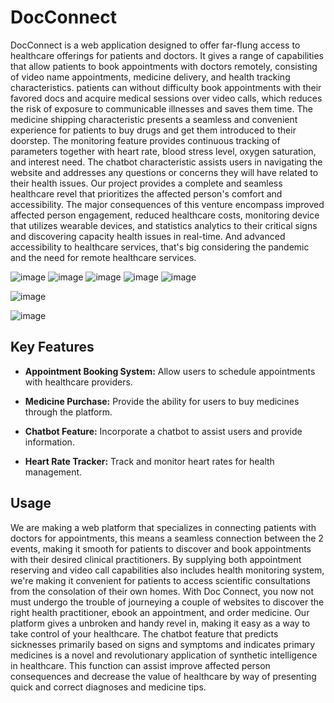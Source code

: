 # DocConnect

DocConnect is a web application designed to offer far-flung access to healthcare offerings for patients and doctors. It gives a range of capabilities that allow patients to book appointments with doctors remotely, consisting of video name appointments, medicine delivery, and health tracking characteristics. patients can without difficulty book appointments with their favored docs and acquire medical sessions over video calls, which reduces the risk of exposure to communicable illnesses and saves them time. The medicine shipping characteristic presents a seamless and convenient experience for patients to buy drugs and get them introduced to their doorstep. The monitoring feature provides continuous tracking of parameters together with heart rate, blood stress level, oxygen saturation, and interest need. The chatbot characteristic assists users in navigating the website and addresses any questions or concerns they will have related to their health issues. Our project provides a complete and seamless healthcare revel that prioritizes the affected person's comfort and accessibility. The major consequences of this venture encompass improved affected person engagement, reduced healthcare costs, monitoring device that utilizes wearable devices, and statistics analytics to their critical signs and discovering capacity health issues in real-time. And advanced accessibility to healthcare services, that's big considering the pandemic and the need for remote healthcare services.

![image](https://github.com/Richal06/DocConnect-/assets/112752643/0544cef2-c209-4cb4-8b59-df95d7e72fec)
![image](https://github.com/Richal06/DocConnect-/assets/112752643/1da2f390-ecff-415f-9ae8-a99b1fec6fce)
![image](https://github.com/Richal06/DocConnect-/assets/112752643/18219c32-9dce-4b6e-bb78-e52662b95be5)
![image](https://github.com/Richal06/DocConnect-/assets/112752643/d32112d5-9322-496c-b7dd-09fd1e90518c)
![image](https://github.com/Richal06/DocConnect-/assets/112752643/b187aefb-f2fe-4904-a4a6-7fd68bb94d52)

![image](https://github.com/Richal06/DocConnect-/assets/112752643/572976c6-fcf8-46a7-8f97-d1e444c38b36)

![image](https://github.com/Richal06/DocConnect-/assets/112752643/91fefdf4-4e60-4d2a-b78a-dd4b556c4d4e)







## Key Features

- **Appointment Booking System:** Allow users to schedule appointments with healthcare providers.

- **Medicine Purchase:** Provide the ability for users to buy medicines through the platform.

- **Chatbot Feature:** Incorporate a chatbot to assist users and provide information.

- **Heart Rate Tracker:** Track and monitor heart rates for health management.

## Usage

We are making a web platform that specializes in connecting patients with doctors for appointments, this means a seamless connection between the 2 events, making it smooth for patients to discover and book appointments with their desired clinical practitioners. By supplying both appointment reserving and video call capabilities also includes health monitoring system, we're making it convenient for patients to access scientific consultations from the consolation of their own homes. With Doc Connect, you now not must undergo the trouble of journeying a couple of websites to discover the right health practitioner, ebook an appointment, and order medicine. Our platform gives a unbroken and handy revel in, making it easy as a way to take control of your healthcare.
The chatbot feature that predicts sicknesses primarily based on signs and symptoms and indicates primary medicines is a novel and revolutionary application of synthetic intelligence in healthcare. This function can assist improve affected person consequences and decrease the value of healthcare by way of presenting quick and correct diagnoses and medicine tips.

